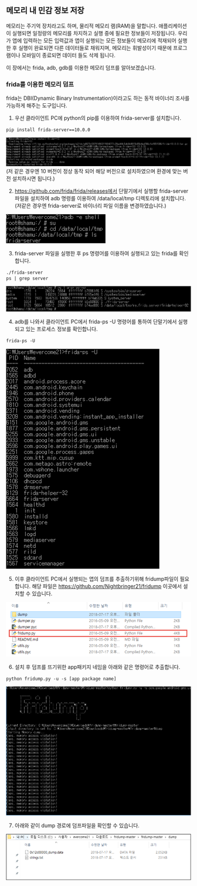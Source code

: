 ## 메모리 내 민감 정보 저장

메모리는 주기억 장치라고도 하며, 물리적 메모리 램(RAM)을 말합니다. 
애플리케이션이 실행되면 일정량의 메모리를 차지하고 실행 중에 필요한 정보들이 저장됩니다. 
우리가 앱에 입력하는 모든 입력값과 앱이 실행되는 모든 정보들이 메모리에 적재되어 실행한 후 실행이 완료되면 다른 데이터들로 채워지며, 
메모리는 휘발성이기 때문에 프로그램이나 모바일이 종료되면 데이터 들도 삭제 됩니다.

이 장에서는 frida, adb, gdb를 이용한 메모리 덤프를 알아보겠습니다.

### frida를 이용한 메모리 덤프
frida는 DBI(Dynamic Binary Instrumentation)이라고도 하는 동적 바이너리 조사를 가능하게 해주는 도구입니다. 

1) 우선 클라이언트 PC에 python의 pip를 이용하여 frida-server를 설치합니다.
<pre><code>pip install frida-server==10.0.0 
</pre></code>
![frida_pip](./frida_pip.png)
(저 같은 경우엔 10 버전이 정상 동작 되어 해당 버전으로 설치하였으며 환경에 맞는 버전 설치하시면 됩니다.)


2)  https://github.com/frida/frida/releases에서 단말기에서 실행할 frida-server 파일을 설치하여 adb 명령를 
이용하여 /data/local/tmp 디렉토리에 설치합니다.(저같은 경우엔 frida-server로 바이너리 파일 이름을 변경하였습니다.)

![frida_tmp](./frida_tmp.png)

3) frida-server 파일을 실행한 후 ps 명령어를 이용하여 실행되고 있는 frida를 확인합니다.
<pre><code>./frida-server
ps | grep server
</pre></code>

![frida_ps](./frida_ps.png)

4) adb를 나와서 클라이언트 PC에서 frida-ps -U 명령어를 통하여 단말기에서 실행되고 있는 프로세스 정보를 확인합니다.
<pre><code>frida-ps -U
</pre></code>
![frida_ps-u](./frida_ps-u.png)

5) 이후 클라이언트 PC에서 실행되는 앱의 덤프를 추출하기위해 fridump파일이 필요합니다. 해당 파일은 https://github.com/Nightbringer21/fridump 
이곳에서 설치할 수 있습니다.

![frida_fridump](./frida-fridump.png)

6) 설치 후 덤프를 뜨기위한 app패키지 네임을 아래와 같은 명령어로 추출합니다.
<pre><code>python fridump.py -u -s [app package name]
</pre></code>

![frida_fridump2](./frida-fridump2.png)

7) 아래와 같이 dump 경로에 덤프파일을 확인할 수 있습니다. 

![frida_dump](./frida_dump.png)

